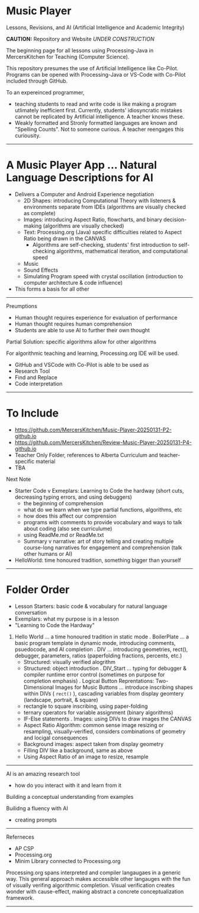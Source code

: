 # Music Player
Lessons, Revisions, and AI (Artificial Intelligence and Academic Integrity)

**CAUTION:** Repository and Website *UNDER CONSTRUCTION*

The beginning page for all lessons using Processing-Java in MercersKitchen for Teaching (Computer Science).

This repository presumes the use of Artificial Intelligence like Co-Pilot. Programs can be opened with Processing-Java or VS-Code with Co-Pilot included through GitHub.

To an expereinced programmer,
- teaching students to read and write code is like making a program utlimately inefficient first. Currently, students' idiosyncratic mistakes cannot be replicated by Artificial intelligence. A teacher knows these.
- Weakly formatted and Stronly formatted languages are known and "Spelling Counts". Not to someone curious. A teacher reengages this curiousity.

---

# A Music Player App ... Natural Language Descriptions for AI
- Delivers a Computer and Android Experience negotiation
    - 2D Shapes: introducing Computational Theory with listeners & environments separate from IDEs (algorithms are visually checked as complete)
    - Images: introducing Aspect Ratio, flowcharts, and binary decision-making (algorithms are visually checked)
    - Text: Processing.org (Java) specific difficulties related to Aspect Ratio being drawn in the CANVAS
        - Algorithms are self-checking, students' first introduction to self-checking algorithms, mathematical iteration, and computational speed
    - Music
    - Sound Effects
    - Simulating Program speed with crystal oscillation (introduction to computer architecture & code influence)
- This forms a basis for all other 

---

Preumptions
- Human thought requires experience for evaluation of performance 
- Human thought requires human comprehension
- Students are able to use AI to further their own thought

Partial Solution: specific algorithms allow for other algorithms

For algorithmic teaching and learning, Processing.org IDE will be used.
- GitHub and VSCode with Co-Pilot is able to be used as
- Research Tool
- Find and Replace
- Code interpretation

---

# To Include
- https://github.com/MercersKitchen/Music-Player-20250131-P2-github.io
- https://github.com/MercersKitchen/Review-Music-Player-20250131-P4-github.io
- Teacher Only Folder, references to Alberta Curriculum and teacher-specific material
- TBA

Next Note
- Starter Code v Exmeplars: Learning to Code the hardway (short cuts, decreasing typing errors, and using debuggers)
    - the beginning of comprehension
    - what do we learn when we type partial functions, algorithms, etc
    - how does this affect our comprension
    - programs with comments to provide vocabulary and ways to talk about coding (also see curriculume)
    - using ReadMe.md or ReadMe.txt
    - Summary v narrative: art of story telling and creating multiple course-long narratives for engagement and comprehension (talk other humans or AI)
- HelloWorld: time honoured tradition, something bigger than yourself

---

# Folder Order
- Lesson Starters: basic code & vocabulary for natural language conversation
- Exemplars: what my purpose is in a lesson
- "Learning to Code the Hardway"

1. Hello World ... a time honoured tradition in static mode
. BoilerPlate ... a basic program template in dynamic mode, introducing comments, psuedocode, and AI completion
. DIV ... introducing geometries, rect(), debugger, parameters, ratios (paperfolding fractions, percents, etc.)
    - Structured: visually verified alogrithm
    - Structured: object introduction
. DIV_Start ... typing for debugger & compiler runtime error control (sometimes on purpose for completion emphasis)
. Logical Button Reprentations: Two-Dimensional Images for Music Buttons ... introduce inscribing shapes within DIVs ( ```rect()``` ), cascading variables from display geomtery (landscape, portrait, & square)
    - rectangle to square inscribing, using paper-folding
    - ternary operators for variable assignment (binary algorithms)
    - IF-Else statements
. Images: using DIVs to draw images the CANVAS
    - Aspect Ratio Algorithm: common sense image resizing or resampling, visually-verified, considers combinations of geometry and locigal consequences
    - Background images: aspect taken from display geometry
    - Filling DIV like a background, same as above
    - Using Aspect Ratio of an image to resize, resample

---

AI is an amazing research tool
- how do you interact with it and learn from it

Building a conceptual understanding from examples

Builidng a fluency with AI
- creating prompts

---

Referneces
- AP CSP
- Processing.org
- Minim Library connected to Processing.org

Processing.org spans interpreted and compiler langaugaes in a generic way. 
This general approach makes accessible other langauges with the fun of visually verifing algorithmic completion.
Visual verification creates wonder with cause-effect, making abstract a concrete conceptualization framework.

---
